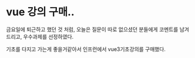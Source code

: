 # vue 강의 구매..

금요일에 퇴근하고 했던 것 처럼, 오늘은 질문이 따로 없으셨던 분들에게 코멘트를 남겨드리고, 우수과제를 선정하였다.

기초를 다지고 가는게 좋을거같아서 인프런에서 vue3기초강의를 구매했다.
